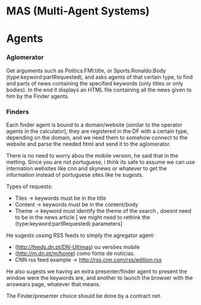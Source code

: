 # MAS (Multi-Agent Systems)

# Agents

### Aglomerator
Get arguments such as Politics:FMI:title, or Sports:Ronaldo:Body (type:keyword:partRequested), and asks agents of that certain type,
to find and parts of news containing the specified keywords (only titles or only bodies). In the end it displays an HTML file containing all
the news given to him by the Finder agents.

### Finders
Each finder agent is bound to a domain/website (similar to the operator agents in the calculator), they are registered in the DF with a certain type, depending on the domain,
and we need them to somehow connect to the website and parse the needed html and send it to the aglomerator.


There is no need to worry abou the mobile version, he said that in the metting. Since you are not portuguese, i think its safe to assume we can use 
internation websites like cnn and skynews or whatever to get the information instead of portuguese sites like he sugests.

Types of requests:
* Tiles -> keywords must be in the title
* Content -> keywords must be in the content/body
* Theme -> keyword must identify the theme of the search , doesnt need to be in the news article [ we might need to rethink the (type:keyword:partRequested) parameters]

He sugests ussing RSS feeds to simply the agregator agent:
* (http://feeds.dn.pt/DN-Ultimas) ou versões mobile
* (http://m.dn.pt/m/home) como fonte de notícias. 
* CNN rss feed example -> http://rss.cnn.com/rss/edition.rss

He also sugests we having an extra presenter/finder agent to present the window were the keywords are, and another to launch the browser with the answears page, whatever that means.


The Finder/presenter choice should be done by a contract net.

